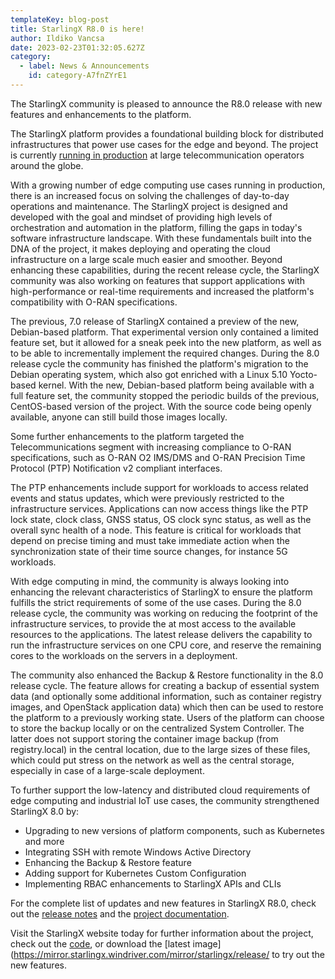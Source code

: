 ```yaml
---
templateKey: blog-post
title: StarlingX R8.0 is here!
author: Ildiko Vancsa
date: 2023-02-23T01:32:05.627Z
category: 
  - label: News & Announcements
    id: category-A7fnZYrE1
---
```


The StarlingX community is pleased to announce the R8.0 release with new features and enhancements to the platform.<!-- more -->

The StarlingX platform provides a foundational building block for distributed infrastructures that power use cases for the edge and beyond. The project is currently [running in production](https://youtu.be/Jpu7SPLvjjE?t=3712) at large telecommunication operators around the globe.

With a growing number of edge computing use cases running in production, there is an increased focus on solving the challenges of day-to-day operations and maintenance. The StarlingX project is designed and developed with the goal and mindset of providing high levels of orchestration and automation in the platform, filling the gaps in today's software infrastructure landscape. With these fundamentals built into the DNA of the project, it makes deploying and operating the cloud infrastructure on a large scale much easier and smoother. Beyond enhancing these capabilities, during the recent release cycle, the StarlingX community was also working on features that support applications with high-performance or real-time requirements and increased the platform's compatibility with O-RAN specifications.

The previous, 7.0 release of StarlingX contained a preview of the new, Debian-based platform. That experimental version only contained a limited feature set, but it allowed for a sneak peek into the new platform, as well as to be able to incrementally implement the required changes. During the 8.0 release cycle the community has finished the platform's migration to the Debian operating system, which also got enriched with a Linux 5.10 Yocto-based kernel. With the new, Debian-based platform being available with a full feature set, the community stopped the periodic builds of the previous, CentOS-based version of the project. With the source code being openly available, anyone can still build those images locally.

Some further enhancements to the platform targeted the Telecommunications segment with increasing compliance to O-RAN specifications, such as O-RAN O2 IMS/DMS and O-RAN Precision Time Protocol (PTP) Notification v2 compliant interfaces.

The PTP enhancements include support for workloads to access related events and status updates, which were previously restricted to the infrastructure services. Applications can now access things like the PTP lock state, clock class, GNSS status, OS clock sync status, as well as the overall sync health of a node. This feature is critical for workloads that depend on precise timing and must take immediate action when the synchronization state of their time source changes, for instance 5G workloads.

With edge computing in mind, the community is always looking into enhancing the relevant characteristics of StarlingX to ensure the platform fulfills the strict requirements of some of the use cases. During the 8.0 release cycle, the community was working on reducing the footprint of the infrastructure services, to provide the at most access to the available resources to the applications. The latest release delivers the capability to run the infrastructure services on one CPU core, and reserve the remaining cores to the workloads on the servers in a deployment.

The community also enhanced the Backup & Restore functionality in the 8.0 release cycle. The feature allows for creating a backup of essential system data (and optionally some additional information, such as container registry images, and OpenStack application data) which then can be used to restore the platform to a previously working state. Users of the platform can choose to store the backup locally or on the centralized System Controller. The latter does not support storing the container image backup (from registry.local) in the central location, due to the large sizes of these files, which could put stress on the network as well as the central storage, especially in case of a large-scale deployment.

To further support the low-latency and distributed cloud requirements of edge computing and industrial IoT use cases, the community strengthened StarlingX 8.0 by:
- Upgrading to new versions of platform components, such as Kubernetes and more
- Integrating SSH with remote Windows Active Directory
- Enhancing the Backup & Restore feature
- Adding support for Kubernetes Custom Configuration
- Implementing RBAC enhancements to StarlingX APIs and CLIs

For the complete list of updates and new features in StarlingX R8.0, check out the [release notes](https://docs.starlingx.io/releasenotes/r8-0-release-notes-6a6ef57f4d99.html) and the [project documentation](https://docs.starlingx.io/).

Visit the StarlingX website today for further information about the project, check out the [code](https://opendev.org/starlingx), or download the [latest image](https://mirror.starlingx.windriver.com/mirror/starlingx/release/ to try out the new features.
